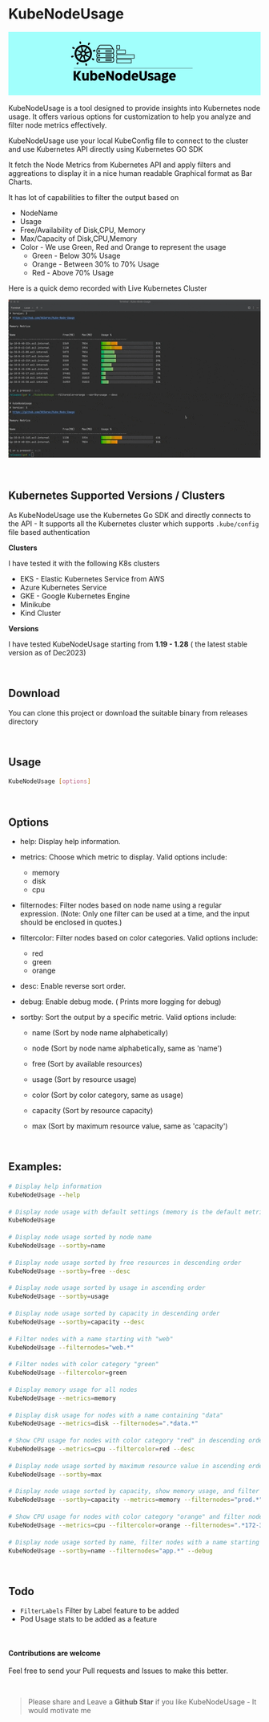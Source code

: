 
# KubeNodeUsage

![Alt text](KubeNodeUsage.png)

KubeNodeUsage is a tool designed to provide insights into Kubernetes node usage. It offers various options for customization to help you analyze and filter node metrics effectively.

KubeNodeUsage use your local KubeConfig file to connect to the cluster and use Kubernetes API directly using Kubernetes GO SDK

It fetch the Node Metrics from Kubernetes API and apply filters and aggreations to display it in a nice human readable Graphical format as Bar Charts.

It has lot of capabilities to filter the output based on

* NodeName
* Usage
* Free/Availability of Disk,CPU, Memory
* Max/Capacity of Disk,CPU,Memory
* Color - We use Green, Red and Orange to represent the usage 
  * Green - Below 30% Usage 
  * Orange - Between 30% to 70% Usage
  * Red - Above 70% Usage

Here is a quick demo recorded with Live Kubernetes Cluster

![Alt text](KubeNodeUsage-demo.gif)


&nbsp;

## Kubernetes Supported Versions / Clusters

As KubeNodeUsage use the Kubernetes Go SDK and directly connects to the API - It supports all the Kubernetes cluster which supports `.kube/config` file based authentication 

**Clusters**

I have tested it with the following K8s clusters

* EKS - Elastic Kubernetes Service from AWS
* Azure Kubernetes Service
* GKE - Google Kubernetes Engine
* Minikube
* Kind Cluster

**Versions**

I have tested KubeNodeUsage starting from **1.19 - 1.28** ( the latest stable version as of Dec2023)

&nbsp; 

## Download

You can clone this project or download the suitable binary from releases directory

&nbsp;

## Usage

```bash
KubeNodeUsage [options]
```

&nbsp;
## Options

- help: Display help information.

- metrics: Choose which metric to display. Valid options include:

    - memory
    - disk
    - cpu

- filternodes: Filter nodes based on node name using a regular expression. (Note: Only one filter can be used at a time, and the input should be enclosed in quotes.)

- filtercolor: Filter nodes based on color categories. Valid options include:

    - red
    - green
    - orange

- desc: Enable reverse sort order.

- debug: Enable debug mode. ( Prints more logging for debug)


- sortby: Sort the output by a specific metric. Valid options include:

    - name (Sort by node name alphabetically)
    - node (Sort by node name alphabetically, same as 'name')

    - free (Sort by available resources)

    - usage (Sort by resource usage)
    - color (Sort by color category, same as usage)

    - capacity (Sort by resource capacity)
    - max (Sort by maximum resource value, same as 'capacity')

&nbsp;
## Examples:

```bash
# Display help information
KubeNodeUsage --help

# Display node usage with default settings (memory is the default metric)
KubeNodeUsage

# Display node usage sorted by node name
KubeNodeUsage --sortby=name

# Display node usage sorted by free resources in descending order
KubeNodeUsage --sortby=free --desc

# Display node usage sorted by usage in ascending order
KubeNodeUsage --sortby=usage

# Display node usage sorted by capacity in descending order
KubeNodeUsage --sortby=capacity --desc

# Filter nodes with a name starting with "web"
KubeNodeUsage --filternodes="web.*"

# Filter nodes with color category "green"
KubeNodeUsage --filtercolor=green

# Display memory usage for all nodes
KubeNodeUsage --metrics=memory

# Display disk usage for nodes with a name containing "data"
KubeNodeUsage --metrics=disk --filternodes=".*data.*"

# Show CPU usage for nodes with color category "red" in descending order
KubeNodeUsage --metrics=cpu --filtercolor=red --desc

# Display node usage sorted by maximum resource value in ascending order
KubeNodeUsage --sortby=max

# Display node usage sorted by capacity, show memory usage, and filter nodes with a name starting with "prod"
KubeNodeUsage --sortby=capacity --metrics=memory --filternodes="prod.*"

# Show CPU usage for nodes with color category "orange" and filter nodes with a name containing "IP range"
KubeNodeUsage --metrics=cpu --filtercolor=orange --filternodes=".*172-31.*"

# Display node usage sorted by name, filter nodes with a name starting with "app", and enable debug mode
KubeNodeUsage --sortby=name --filternodes="app.*" --debug

```
&nbsp;
## Todo

* `FilterLabels` Filter by Label feature to be added
* Pod Usage stats to be added as a feature

&nbsp;

#### Contributions are welcome

Feel free to send your Pull requests and Issues to make this better.

&nbsp;

>Please share and Leave a **Github Star** if you like KubeNodeUsage - It would motivate me